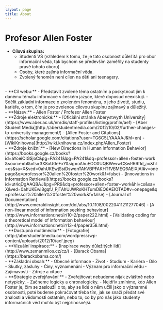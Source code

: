 ```yaml
---
layout: page
title: About
---
```


# Profesor Allen Foster

- **Cílová skupina:**
	- Studenti VŠ (vzhledem k tomu, že je tato osobnost důležitá pro obor informační věda, tak bychom se především zaměřily na studenty právě tohoto oboru).
	- Osoby, které zajímá informační věda.
	- Zvolený fenomén není cílen na děti ani teenagery.
<br> 
- **Cíl webu:**
	- Představit zvolené téma ostatním a poskytnout jim k danému tématu informace v českém jazyce, které doposud neexistují.
	- Sdělit základní informace o zvoleném fenoménu, o jeho životě, studiu, kariéře, o tom, čím je pro zvolenou cílovou skupinu zajímavý a důležitý. 
<br>	
- **Název:**
	- Allen Foster / Profesor Allen Foster
<br>
- **Zdroje elektronické:**
	- [Oficiální stránka Aberystwyth University](https://www.aber.ac.uk/en/dis/staff-profiles/listing/profile/aef)
	- [Aber Student Media](http://aberstudentmedia.com/2012/10/02/further-changes-to-university-management/)
	- [Allen Foster and Citations](https://scholar.google.com/citations?user=TG6C5LYAAAAJ&hl=en)
	- [WikiKnihovna](http://wiki.knihovna.cz/index.php/Allen_Foster)
<br>
- **Zdroje knižní:**
	- [New Directions in Human Information Behavior](https://books.google.cz/books?id=aYoeiOIGSjoC&pg=PA241&lpg=PA241&dq=professor+allen+foster+work&source=bl&ots=3X8oU0eFxY&sig=oAhuEOOXUQBWevwCSwR66fId_ao&hl=cs&sa=X&ved=0ahUKEwjSstDswqnTAhVBPFAKHTfVBMEQ6AEIXjAI#v=onepage&q=professor%20allen%20foster%20work&f=false)
	- [Innovations in Information Retrieval](https://books.google.cz/books?id=ut4qDgAAQBAJ&pg=PR9&dq=professor+allen+foster+work&hl=cs&sa=X&ved=0ahUKEwi8gqfJ_PjTAhUJWRoKHTumDiEQ6AEIOTAD#v=onepage&q=professor%20allen%20foster%20work&f=false)
	- [Journal of Documentation](http://www.emeraldinsight.com/doi/abs/10.1108/00220411211277046)
	- [A non-linear model of information seeking behaviour](http://www.informationr.net/ir/10-2/paper222.html)
	- [Validating coding for a theoretical model of information behaviour](http://www.informationr.net/ir/13-4/paper358.html)
<br>
- **Dostupná multimédia:**
	- [Fotografie](http://aberstudentmedia.com/wordpress/wp-content/uploads/2012/10/aef.jpeg)
<br>
- **Vizuální inspirace:**
	- [Inspirace weby důležitých lidí](http://www.zemanmilos.cz/cz/)
	- [Barack Obama](https://barackobama.com/)
<br>
- **Základní obsah:**
	- Obecné informace
	- Život
	- Studium
	- Kariéra
	- Dílo
	- Skutky, zásluhy
	- Činy, vyznamenání
	- Význam pro informační vědu
	- Zajímavosti
	- Zdroje a citace
<br>
- **Strategie zveřejňování:**
	- Zveřejňovat nebudeme nijak zvláštně nebo netypicky.
	- Začneme logicky a chronologicky.
	- Nejdřív zmíníme, kdo Allen Foster je, čím se zasloužil o to, aby se lidé o něm učili jako o významné osobnosti, poté budeme pokračovat třeba tím, jak se snaží předat své znalosti a vědomosti ostatním, nebo to, co by pro nás jako studenty informačních věd mohlo být nejpřínosnější.  